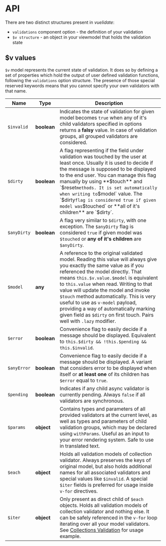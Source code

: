 # API

There are two distinct structures present in _vuelidate_:

* `validations` component option - the definition of your validation
* `$v structure` - an object in your viewmodel that holds the validation state

## $v values

`$v` model represents the current state of validation. It does so by defining a set of properties which hold the output of user defined validation functions, following the `validations` option structure. The presence of those special reserved keywords means that you cannot specify your own validators with that name.

| Name        | Type        | Description                                                                                                                                                                                                                                                                                                                                                                                                                                                                               |
| ----------- | ----------- | ----------------------------------------------------------------------------------------------------------------------------------------------------------------------------------------------------------------------------------------------------------------------------------------------------------------------------------------------------------------------------------------------------------------------------------------------------------------------------------------- |
| `$invalid`  | **boolean** | Indicates the state of validation for given model becomes `true` when any of it's child validators specified in options returns a **falsy** value. In case of validation groups, all grouped validators are considered.                                                                                                                                                                                                                                                                   |
| `$dirty`    | **boolean** | A flag representing if the field under validation was touched by the user at least once. Usually it is used to decide if the message is supposed to be displayed to the end user. You can manage this flag manually by using **$touch** and `$reset` methods. It is set automatically when writing to `$model` value. The `$dirty` flag is considered true if given model was `$touched` or **all of it's children** are `$dirty`.                                                        |
| `$anyDirty` | **boolean** | A flag very similar to `$dirty`, with one exception. The `$anyDirty` flag is considered `true` if given model was `$touched` or **any of it's children** are `$anyDirty`.                                                                                                                                                                                                                                                                                                                 |
| `$model`    | **any**     | A reference to the original validated model. Reading this value will always give you exactly the same value as if you referenced the model directly. That means `this.$v.value.$model` is equivalent to `this.value` when read. Writing to that value will update the model and invoke `$touch` method automatically. This is very useful to use as `v-model` payload, providing a way of automatically marking given field as `$dirty` on first touch. Pairs well with `.lazy` modifier. |
| `$error`    | **boolean** | Convenience flag to easily decide if a message should be displayed. Equivalent to `this.$dirty && !this.$pending && this.$invalid`.                                                                                                                                                                                                                                                                                                                                                       |
| `$anyError` | **boolean** | Convenience flag to easily decide if a message should be displayed. A variant that considers error to be displayed when itself or **at least one** of its children has `$error` equal to `true`.                                                                                                                                                                                                                                                                                          |
| `$pending`  | **boolean** | Indicates if any child async validator is currently pending. Always `false` if all validators are synchronous.                                                                                                                                                                                                                                                                                                                                                                            |
| `$params`   | **object**  | Contains types and parameters of all provided validators at the current level, as well as types and parameters of child validation groups, which may be declared using `withParams`. Useful as an input to your error rendering system. Safe to use in translated text.                                                                                                                                                                                                                   |
| `$each`     | **object**  | Holds all validation models of collection validator. Always preserves the keys of original model, but also holds additional names for all associated validators and special values like `$invalid`. A special `$iter` fields is preferred for usage inside `v-for` directives.                                                                                                                                                                                                            |
| `$iter`     | **object**  | Only present as direct child of `$each` objects. Holds all validation models of collection validator and nothing else. It can be safely referenced in the `v-for` loop iterating over all your model validators. See [Collections Validation](examples.md#collections-validation) for usage example.                                                                                                                                                                                      |
